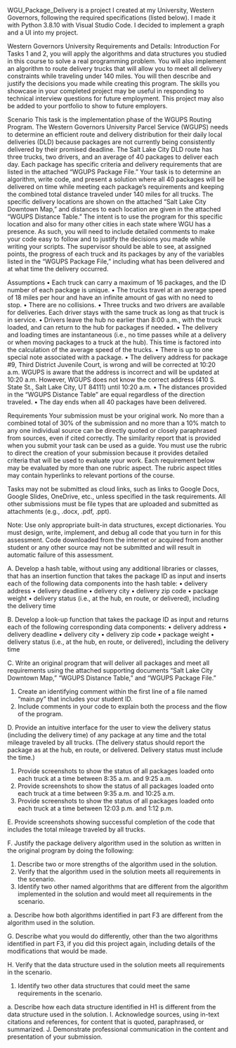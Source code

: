 WGU_Package_Delivery is a project I created at my University, Western Governors, following the required specifications (listed below).
I made it with Python 3.8.10 with Visual Studio Code. I decided to implement a graph and a UI into my project.

Western Governors University Requirements and Details:
Introduction
For Tasks 1 and 2, you will apply the algorithms and data structures you studied in this course to solve a real programming problem. 
You will also implement an algorithm to route delivery trucks that will allow you to meet all delivery constraints while traveling under 140 miles. 
You will then describe and justify the decisions you made while creating this program.
The skills you showcase in your completed project may be useful in responding to technical interview questions for future employment. 
This project may also be added to your portfolio to show to future employers.

Scenario
This task is the implementation phase of the WGUPS Routing Program.
The Western Governors University Parcel Service (WGUPS) needs to determine an efficient route and delivery distribution for their daily local deliveries (DLD)
because packages are not currently being consistently delivered by their promised deadline. The Salt Lake City DLD route has three trucks, two drivers,
and an average of 40 packages to deliver each day. Each package has specific criteria and delivery requirements that are listed in the attached “WGUPS Package File.”
Your task is to determine an algorithm, write code, and present a solution where all 40 packages will be delivered on time while meeting each package’s requirements and
keeping the combined total distance traveled under 140 miles for all trucks. The specific delivery locations are shown on the attached “Salt Lake City Downtown Map,” 
and distances to each location are given in the attached “WGUPS Distance Table.” The intent is to use the program for this specific location and also for many other cities
in each state where WGU has a presence. As such, you will need to include detailed comments to make your code easy to follow and to justify the decisions you made while  
writing your scripts. The supervisor should be able to see, at assigned points, the progress of each truck and its packages by any of the variables listed in the 
“WGUPS Package File,” including what has been delivered and at what time the delivery occurred.

Assumptions
•  Each truck can carry a maximum of 16 packages, and the ID number of each package is unique.
•  The trucks travel at an average speed of 18 miles per hour and have an infinite amount of gas with no need to stop.
•  There are no collisions.
•  Three trucks and two drivers are available for deliveries. Each driver stays with the same truck as long as that truck is in service.
•  Drivers leave the hub no earlier than 8:00 a.m., with the truck loaded, and can return to the hub for packages if needed.
•  The delivery and loading times are instantaneous (i.e., no time passes while at a delivery or when moving packages to a truck at the hub). 
This time is factored into the calculation of the average speed of the trucks.
•  There is up to one special note associated with a package.
•  The delivery address for package #9, Third District Juvenile Court, is wrong and will be corrected at 10:20 a.m.
WGUPS is aware that the address is incorrect and will be updated at 10:20 a.m. However, WGUPS does not know the correct address (410 S. State St., Salt Lake City, UT 84111)
until 10:20 a.m.
•  The distances provided in the “WGUPS Distance Table” are equal regardless of the direction traveled.
•  The day ends when all 40 packages have been delivered.

Requirements
Your submission must be your original work. No more than a combined total of 30% of the submission and no more than a 10% match to any one individual source can be directly 
quoted or closely paraphrased from sources, even if cited correctly. The similarity report that is provided when you submit your task can be used as a guide.
You must use the rubric to direct the creation of your submission because it provides detailed criteria that will be used to evaluate your work.
Each requirement below may be evaluated by more than one rubric aspect. The rubric aspect titles may contain hyperlinks to relevant portions of the course.

Tasks may not be submitted as cloud links, such as links to Google Docs, Google Slides, OneDrive, etc., unless specified in the task requirements. 
All other submissions must be file types that are uploaded and submitted as attachments (e.g., .docx, .pdf, .ppt).

Note: Use only appropriate built-in data structures, except dictionaries. You must design, write, implement, and debug all code that you turn in for this assessment. 
Code downloaded from the internet or acquired from another student or any other source may not be submitted and will result in automatic failure of this assessment.



A.  Develop a hash table, without using any additional libraries or classes, that has an insertion function that takes the package ID as input and inserts each of the 
following data components into the hash table:
•   delivery address
•   delivery deadline
•   delivery city
•   delivery zip code
•   package weight
•   delivery status (i.e., at the hub, en route, or delivered), including the delivery time

B.  Develop a look-up function that takes the package ID as input and returns each of the following corresponding data components:
•   delivery address
•   delivery deadline
•   delivery city
•   delivery zip code
•   package weight
•   delivery status (i.e., at the hub, en route, or delivered), including the delivery time


C.  Write an original program that will deliver all packages and meet all requirements using the attached supporting documents “Salt Lake City Downtown Map,” 
“WGUPS Distance Table,” and “WGUPS Package File.”
1.  Create an identifying comment within the first line of a file named “main.py” that includes your student ID.
2.  Include comments in your code to explain both the process and the flow of the program.


D.  Provide an intuitive interface for the user to view the delivery status (including the delivery time) of any package at any time and the total mileage traveled by all
trucks. (The delivery status should report the package as at the hub, en route, or delivered. Delivery status must include the time.)
1.  Provide screenshots to show the status of all packages loaded onto each truck at a time between 8:35 a.m. and 9:25 a.m.
2.  Provide screenshots to show the status of all packages loaded onto each truck at a time between 9:35 a.m. and 10:25 a.m.
3.  Provide screenshots to show the status of all packages loaded onto each truck at a time between 12:03 p.m. and 1:12 p.m.

E.  Provide screenshots showing successful completion of the code that includes the total mileage traveled by all trucks.

F.  Justify the package delivery algorithm used in the solution as written in the original program by doing the following:
1.  Describe two or more strengths of the algorithm used in the solution.
2.  Verify that the algorithm used in the solution meets all requirements in the scenario.
3.  Identify two other named algorithms that are different from the algorithm implemented in the solution and would meet all requirements in the scenario.

a.  Describe how both algorithms identified in part F3 are different from the algorithm used in the solution.

G.  Describe what you would do differently, other than the two algorithms identified in part F3, if you did this project again, including details of the modifications 
that would be made.

H.  Verify that the data structure used in the solution meets all requirements in the scenario.
1.  Identify two other data structures that could meet the same requirements in the scenario.

a.  Describe how each data structure identified in H1 is different from the data structure used in the solution.
I.  Acknowledge sources, using in-text citations and references, for content that is quoted, paraphrased, or summarized.
J.  Demonstrate professional communication in the content and presentation of your submission.
